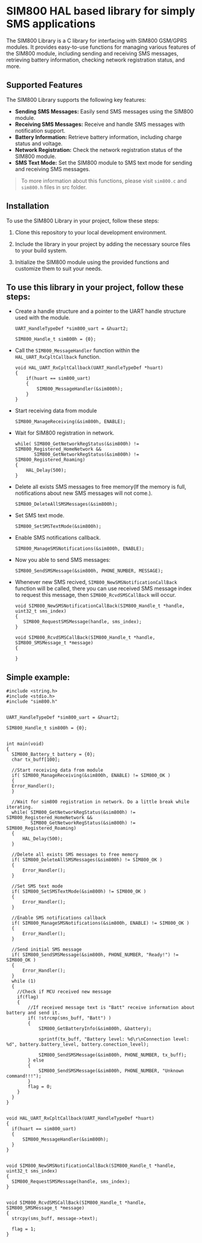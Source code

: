 # SIM800 HAL based library for simply SMS applications

The SIM800 Library is a C library for interfacing with SIM800 GSM/GPRS modules. It provides easy-to-use functions for managing various features of the SIM800 module, 
including sending and receiving SMS messages, retrieving battery information, checking network registration status, and more.

## Supported Features

The SIM800 Library supports the following key features:

- **Sending SMS Messages:** Easily send SMS messages using the SIM800 module.
- **Receiving SMS Messages:** Receive and handle SMS messages with notification support.
- **Battery Information:** Retrieve battery information, including charge status and voltage.
- **Network Registration:** Check the network registration status of the SIM800 module.
- **SMS Text Mode:** Set the SIM800 module to SMS text mode for sending and receiving SMS messages.
> To more information about this functions, please visit `sim800.c` and `sim800.h` files in src folder.

## Installation

To use the SIM800 Library in your project, follow these steps:

1. Clone this repository to your local development environment.

2. Include the library in your project by adding the necessary source files to your build system.

3. Initialize the SIM800 module using the provided functions and customize them to suit your needs.

## To use this library in your project, follow these steps:
* Create a handle structure and a pointer to the UART handle structure used with the module.
  ```
  UART_HandleTypeDef *sim800_uart = &huart2;
  
  SIM800_Handle_t sim800h = {0};
  ```
* Call the `SIM800_MessageHandler` function within the `HAL_UART_RxCpltCallback` function.
  
  ```
  void HAL_UART_RxCpltCallback(UART_HandleTypeDef *huart)
  {
	  if(huart == sim800_uart)
	  {
		  SIM800_MessageHandler(&sim800h);
	  }
  }
  ```
* Start receiving data from module
  ```
  SIM800_ManageReceiving(&sim800h, ENABLE);
  ```
* Wait for SIM800 registration in network.
  ```
  while( SIM800_GetNetworkRegStatus(&sim800h) != SIM800_Registered_HomeNetwork &&
         SIM800_GetNetworkRegStatus(&sim800h) != SIM800_Registered_Roaming)
  {
      HAL_Delay(500);
  }
  ```
* Delete all exists SMS messages to free memory(If the memory is full, notifications about new SMS messages will not come.).
  ```
  SIM800_DeleteAllSMSMessages(&sim800h);
  ```
* Set SMS text mode.
  ```
  SIM800_SetSMSTextMode(&sim800h);
  ```
* Enable SMS notifications callback.
  ```
  SIM800_ManageSMSNotifications(&sim800h, ENABLE);
  ```
* Now you able to send SMS messages:
  ```
  SIM800_SendSMSMessage(&sim800h, PHONE_NUMBER, MESSAGE);
  ```
* Whenever new SMS recived, `SIM800_NewSMSNotificationCallBack` function will be called, there you can use received SMS message index to request this message, then `SIM800_RcvdSMSCallBack` will occur.
  ```
  void SIM800_NewSMSNotificationCallBack(SIM800_Handle_t *handle, uint32_t sms_index)
  {
     SIM800_RequestSMSMessage(handle, sms_index);
  }

  void SIM800_RcvdSMSCallBack(SIM800_Handle_t *handle, SIM800_SMSMessage_t *message)
  {
 
  }
  ```
## Simple example:
  ```
#include <string.h>
#include <stdio.h>
#include "sim800.h"


UART_HandleTypeDef *sim800_uart = &huart2;

SIM800_Handle_t sim800h = {0};


int main(void)
{
    SIM800_Battery_t battery = {0};
    char tx_buff[100];
    
    //Start receiving data from module
    if( SIM800_ManageReceiving(&sim800h, ENABLE) != SIM800_OK )
    {
    Error_Handler();
    }
    
    //Wait for sim800 registration in network. Do a little break while iterating.
    while( SIM800_GetNetworkRegStatus(&sim800h) != SIM800_Registered_HomeNetwork &&
           SIM800_GetNetworkRegStatus(&sim800h) != SIM800_Registered_Roaming)
    {
        HAL_Delay(500);
    }
    
    //Delete all exists SMS messages to free memory
    if( SIM800_DeleteAllSMSMessages(&sim800h) != SIM800_OK )
    {
        Error_Handler();
    }
    
    //Set SMS text mode
    if( SIM800_SetSMSTextMode(&sim800h) != SIM800_OK )
    {
        Error_Handler();
    }
    
    //Enable SMS notifications callback
    if( SIM800_ManageSMSNotifications(&sim800h, ENABLE) != SIM800_OK )
    {
        Error_Handler();
    }
    
    //Send initial SMS message
    if( SIM800_SendSMSMessage(&sim800h, PHONE_NUMBER, "Ready!") != SIM800_OK )
    {
        Error_Handler();
    }
    while (1)
    {
      //Check if MCU received new message
      if(flag)
      {
          //If received message text is "Batt" receive information about battery and send it.
          if( !strcmp(sms_buff, "Batt") )
          {
              SIM800_GetBatteryInfo(&sim800h, &battery);
    
              sprintf(tx_buff, "Battery level: %d\r\nConnection level: %d", battery.battery_level, battery.conection_level);
    
              SIM800_SendSMSMessage(&sim800h, PHONE_NUMBER, tx_buff);
          } else
          {
              SIM800_SendSMSMessage(&sim800h, PHONE_NUMBER, "Unknown command!!!");
          }
          flag = 0;
      }
    }
}


void HAL_UART_RxCpltCallback(UART_HandleTypeDef *huart)
{
	if(huart == sim800_uart)
	{
		SIM800_MessageHandler(&sim800h);
	}
}


void SIM800_NewSMSNotificationCallBack(SIM800_Handle_t *handle, uint32_t sms_index)
{
	SIM800_RequestSMSMessage(handle, sms_index);
}


void SIM800_RcvdSMSCallBack(SIM800_Handle_t *handle, SIM800_SMSMessage_t *message)
{
	strcpy(sms_buff, message->text);

	flag = 1;
}
```
